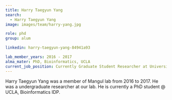 ```yaml
---
title: Harry Taegyun Yang
search:
  - Harry Taegyun Yang
image: images/team/harry-yang.jpg

role: phd
group: alum

linkedin: harry-taegyun-yang-84941a93

lab_member_years: 2016 - 2017
alma_mater: PhD, Bioinformatics, UCLA
current_job_position: Currently Graduate Student Researcher at University of California, Los Angeles
---
```


Harry Taegyun Yang was a member of Mangul lab from 2016 to 2017. He was a undergraduate researcher at our lab. He is currently a PhD student @ UCLA, Bioinformatics IDP.

